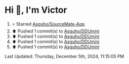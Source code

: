 <h1>Hi 👋, I'm Victor </h1>

<!--RECENT_ACTIVITY:start-->
1. ⭐ Starred [Asguho/SourceMate-App](https://github.com/Asguho/SourceMate-App)<br>
2. ⬆️ Pushed 1 commit(s) to [Asguho/DDUmini](https://github.com/Asguho/DDUmini)<br>
3. ⬆️ Pushed 1 commit(s) to [Asguho/DDUmini](https://github.com/Asguho/DDUmini)<br>
4. ⬆️ Pushed 1 commit(s) to [Asguho/DDUmini](https://github.com/Asguho/DDUmini)<br>
5. ⬆️ Pushed 1 commit(s) to [Asguho/DDUmini](https://github.com/Asguho/DDUmini)<br>
<!--RECENT_ACTIVITY:end-->

<!--RECENT_ACTIVITY:last_update-->
Last Updated: Thursday, December 5th, 2024, 11:15:05 PM
<!--RECENT_ACTIVITY:last_update_end-->
